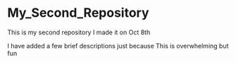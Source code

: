 # My_Second_Repository

This is my second repository
I made it on Oct 8th

I have added a few brief descriptions just because
This is overwhelming but fun

